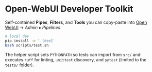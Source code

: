 # Open-WebUI Developer Toolkit

Self-contained **Pipes**, **Filters**, and **Tools** you can copy-paste into
[Open WebUI](https://github.com/open-webui/open-webui) → *Admin ▸ Pipelines*.

```bash
# local dev
pip install -e '.[dev]'
bash scripts/test.sh
```

The helper script sets ``PYTHONPATH`` so tests can import from ``src/`` and
executes ``ruff`` for linting, ``unittest`` discovery, and ``pytest`` (limited to
the ``tests/`` folder).
